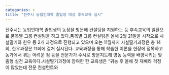 ```yaml
---
categories: c
title: "진주시 농업인대학 졸업생 대상 후속교육 실시"
---
```

진주시는 농업인대학 졸업생의 농장을 방문해 컨설팅을 지원하는 등 후속교육의 일환으로 품목별 그룹 컨설팅을 하고 있다.품목별 그룹 컨설팅은 올해 2월 21일을 시작으로 시설딸기와 한우 등 2개 과정으로 진행되고 있으며 오는 11월까지 시설딸기과정은 총 14회, 한우과정은 11회에 걸쳐 실시된다. 교육과정을 통해 학습한 이론을 현장에 접목하고 농가에서 겪는 어려운 점 등을 전문가가 수시로 방문지도해 영농 능력을 배양시키는 맞춤형 실전 교육이다.시설딸기과정에 참여한 한 교육생은 “귀농 후 올해 첫 재배라 걱정이 많았는데 전문 컨설턴트와
